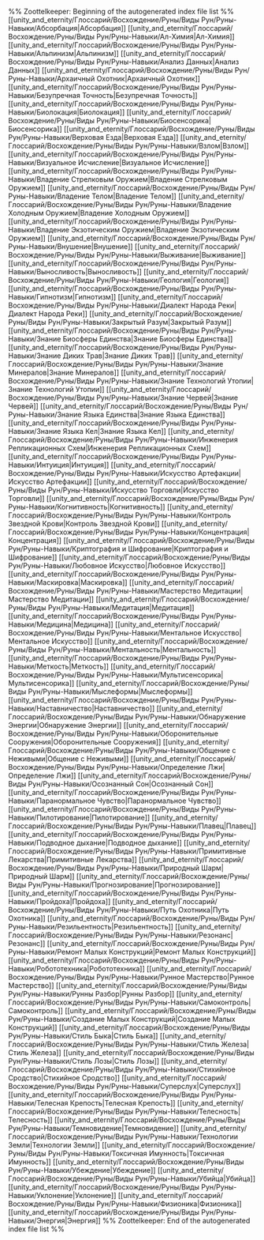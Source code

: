 %% Zoottelkeeper: Beginning of the autogenerated index file list  %%
 [[unity_and_eternity/Глоссарий/Восхождение/Руны/Виды Рун/Руны-Навыки/Абсорбация|Абсорбация]]
 [[unity_and_eternity/Глоссарий/Восхождение/Руны/Виды Рун/Руны-Навыки/Ал-Химия|Ал-Химия]]
 [[unity_and_eternity/Глоссарий/Восхождение/Руны/Виды Рун/Руны-Навыки/Альпинизм|Альпинизм]]
 [[unity_and_eternity/Глоссарий/Восхождение/Руны/Виды Рун/Руны-Навыки/Анализ Данных|Анализ Данных]]
 [[unity_and_eternity/Глоссарий/Восхождение/Руны/Виды Рун/Руны-Навыки/Архаичный Охотник|Архаичный Охотник]]
 [[unity_and_eternity/Глоссарий/Восхождение/Руны/Виды Рун/Руны-Навыки/Безупречная Точность|Безупречная Точность]]
 [[unity_and_eternity/Глоссарий/Восхождение/Руны/Виды Рун/Руны-Навыки/Биолокация|Биолокация]]
 [[unity_and_eternity/Глоссарий/Восхождение/Руны/Виды Рун/Руны-Навыки/Биосенсорика|Биосенсорика]]
 [[unity_and_eternity/Глоссарий/Восхождение/Руны/Виды Рун/Руны-Навыки/Верховая Езда|Верховая Езда]]
 [[unity_and_eternity/Глоссарий/Восхождение/Руны/Виды Рун/Руны-Навыки/Взлом|Взлом]]
 [[unity_and_eternity/Глоссарий/Восхождение/Руны/Виды Рун/Руны-Навыки/Визуальное Исчисление|Визуальное Исчисление]]
 [[unity_and_eternity/Глоссарий/Восхождение/Руны/Виды Рун/Руны-Навыки/Владение Стрелковым Оружием|Владение Стрелковым Оружием]]
 [[unity_and_eternity/Глоссарий/Восхождение/Руны/Виды Рун/Руны-Навыки/Владение Телом|Владение Телом]]
 [[unity_and_eternity/Глоссарий/Восхождение/Руны/Виды Рун/Руны-Навыки/Владение Холодным Оружием|Владение Холодным Оружием]]
 [[unity_and_eternity/Глоссарий/Восхождение/Руны/Виды Рун/Руны-Навыки/Владение Экзотическим Оружием|Владение Экзотическим Оружием]]
 [[unity_and_eternity/Глоссарий/Восхождение/Руны/Виды Рун/Руны-Навыки/Внушение|Внушение]]
 [[unity_and_eternity/Глоссарий/Восхождение/Руны/Виды Рун/Руны-Навыки/Выживание|Выживание]]
 [[unity_and_eternity/Глоссарий/Восхождение/Руны/Виды Рун/Руны-Навыки/Выносливость|Выносливость]]
 [[unity_and_eternity/Глоссарий/Восхождение/Руны/Виды Рун/Руны-Навыки/Геология|Геология]]
 [[unity_and_eternity/Глоссарий/Восхождение/Руны/Виды Рун/Руны-Навыки/Гипнотизм|Гипнотизм]]
 [[unity_and_eternity/Глоссарий/Восхождение/Руны/Виды Рун/Руны-Навыки/Диалект Народа Реки|Диалект Народа Реки]]
 [[unity_and_eternity/Глоссарий/Восхождение/Руны/Виды Рун/Руны-Навыки/Закрытый Разум|Закрытый Разум]]
 [[unity_and_eternity/Глоссарий/Восхождение/Руны/Виды Рун/Руны-Навыки/Знание Биосферы Единства|Знание Биосферы Единства]]
 [[unity_and_eternity/Глоссарий/Восхождение/Руны/Виды Рун/Руны-Навыки/Знание Диких Трав|Знание Диких Трав]]
 [[unity_and_eternity/Глоссарий/Восхождение/Руны/Виды Рун/Руны-Навыки/Знание Минералов|Знание Минералов]]
 [[unity_and_eternity/Глоссарий/Восхождение/Руны/Виды Рун/Руны-Навыки/Знание Технологий Утопии|Знание Технологий Утопии]]
 [[unity_and_eternity/Глоссарий/Восхождение/Руны/Виды Рун/Руны-Навыки/Знание Червей|Знание Червей]]
 [[unity_and_eternity/Глоссарий/Восхождение/Руны/Виды Рун/Руны-Навыки/Знание Языка Единства|Знание Языка Единства]]
 [[unity_and_eternity/Глоссарий/Восхождение/Руны/Виды Рун/Руны-Навыки/Знание Языка Кел|Знание Языка Кел]]
 [[unity_and_eternity/Глоссарий/Восхождение/Руны/Виды Рун/Руны-Навыки/Инженерия Репликационных Схем|Инженерия Репликационных Схем]]
 [[unity_and_eternity/Глоссарий/Восхождение/Руны/Виды Рун/Руны-Навыки/Интуиция|Интуиция]]
 [[unity_and_eternity/Глоссарий/Восхождение/Руны/Виды Рун/Руны-Навыки/Искусство Артефакции|Искусство Артефакции]]
 [[unity_and_eternity/Глоссарий/Восхождение/Руны/Виды Рун/Руны-Навыки/Искусство Торговли|Искусство Торговли]]
 [[unity_and_eternity/Глоссарий/Восхождение/Руны/Виды Рун/Руны-Навыки/Когнитивность|Когнитивность]]
 [[unity_and_eternity/Глоссарий/Восхождение/Руны/Виды Рун/Руны-Навыки/Контроль Звездной Крови|Контроль Звездной Крови]]
 [[unity_and_eternity/Глоссарий/Восхождение/Руны/Виды Рун/Руны-Навыки/Концентрация|Концентрация]]
 [[unity_and_eternity/Глоссарий/Восхождение/Руны/Виды Рун/Руны-Навыки/Криптография и Шифрование|Криптография и Шифрование]]
 [[unity_and_eternity/Глоссарий/Восхождение/Руны/Виды Рун/Руны-Навыки/Любовное Искусство|Любовное Искусство]]
 [[unity_and_eternity/Глоссарий/Восхождение/Руны/Виды Рун/Руны-Навыки/Маскировка|Маскировка]]
 [[unity_and_eternity/Глоссарий/Восхождение/Руны/Виды Рун/Руны-Навыки/Мастерство Медитации|Мастерство Медитации]]
 [[unity_and_eternity/Глоссарий/Восхождение/Руны/Виды Рун/Руны-Навыки/Медитация|Медитация]]
 [[unity_and_eternity/Глоссарий/Восхождение/Руны/Виды Рун/Руны-Навыки/Медицина|Медицина]]
 [[unity_and_eternity/Глоссарий/Восхождение/Руны/Виды Рун/Руны-Навыки/Ментальное Искусство|Ментальное Искусство]]
 [[unity_and_eternity/Глоссарий/Восхождение/Руны/Виды Рун/Руны-Навыки/Ментальность|Ментальность]]
 [[unity_and_eternity/Глоссарий/Восхождение/Руны/Виды Рун/Руны-Навыки/Меткость|Меткость]]
 [[unity_and_eternity/Глоссарий/Восхождение/Руны/Виды Рун/Руны-Навыки/Мультисенсорика|Мультисенсорика]]
 [[unity_and_eternity/Глоссарий/Восхождение/Руны/Виды Рун/Руны-Навыки/Мыслеформы|Мыслеформы]]
 [[unity_and_eternity/Глоссарий/Восхождение/Руны/Виды Рун/Руны-Навыки/Наставничество|Наставничество]]
 [[unity_and_eternity/Глоссарий/Восхождение/Руны/Виды Рун/Руны-Навыки/Обнаружение Энергии|Обнаружение Энергии]]
 [[unity_and_eternity/Глоссарий/Восхождение/Руны/Виды Рун/Руны-Навыки/Оборонительные Сооружения|Оборонительные Сооружения]]
 [[unity_and_eternity/Глоссарий/Восхождение/Руны/Виды Рун/Руны-Навыки/Общение с Неживыми|Общение с Неживыми]]
 [[unity_and_eternity/Глоссарий/Восхождение/Руны/Виды Рун/Руны-Навыки/Определение Лжи|Определение Лжи]]
 [[unity_and_eternity/Глоссарий/Восхождение/Руны/Виды Рун/Руны-Навыки/Осознанный Сон|Осознанный Сон]]
 [[unity_and_eternity/Глоссарий/Восхождение/Руны/Виды Рун/Руны-Навыки/Паранормальное Чувство|Паранормальное Чувство]]
 [[unity_and_eternity/Глоссарий/Восхождение/Руны/Виды Рун/Руны-Навыки/Пилотирование|Пилотирование]]
 [[unity_and_eternity/Глоссарий/Восхождение/Руны/Виды Рун/Руны-Навыки/Плавец|Плавец]]
 [[unity_and_eternity/Глоссарий/Восхождение/Руны/Виды Рун/Руны-Навыки/Подводное дыхание|Подводное дыхание]]
 [[unity_and_eternity/Глоссарий/Восхождение/Руны/Виды Рун/Руны-Навыки/Примитивные Лекарства|Примитивные Лекарства]]
 [[unity_and_eternity/Глоссарий/Восхождение/Руны/Виды Рун/Руны-Навыки/Природный Шарм|Природный Шарм]]
 [[unity_and_eternity/Глоссарий/Восхождение/Руны/Виды Рун/Руны-Навыки/Прогнозирование|Прогнозирование]]
 [[unity_and_eternity/Глоссарий/Восхождение/Руны/Виды Рун/Руны-Навыки/Пройдоха|Пройдоха]]
 [[unity_and_eternity/Глоссарий/Восхождение/Руны/Виды Рун/Руны-Навыки/Путь Охотника|Путь Охотника]]
 [[unity_and_eternity/Глоссарий/Восхождение/Руны/Виды Рун/Руны-Навыки/Резильентность|Резильентность]]
 [[unity_and_eternity/Глоссарий/Восхождение/Руны/Виды Рун/Руны-Навыки/Резонанс|Резонанс]]
 [[unity_and_eternity/Глоссарий/Восхождение/Руны/Виды Рун/Руны-Навыки/Ремонт Малых Конструкций|Ремонт Малых Конструкций]]
 [[unity_and_eternity/Глоссарий/Восхождение/Руны/Виды Рун/Руны-Навыки/Робототехника|Робототехника]]
 [[unity_and_eternity/Глоссарий/Восхождение/Руны/Виды Рун/Руны-Навыки/Рунное Мастерство|Рунное Мастерство]]
 [[unity_and_eternity/Глоссарий/Восхождение/Руны/Виды Рун/Руны-Навыки/Рунны Разбор|Рунны Разбор]]
 [[unity_and_eternity/Глоссарий/Восхождение/Руны/Виды Рун/Руны-Навыки/Самоконтроль|Самоконтроль]]
 [[unity_and_eternity/Глоссарий/Восхождение/Руны/Виды Рун/Руны-Навыки/Создание Малых Конструкций|Создание Малых Конструкций]]
 [[unity_and_eternity/Глоссарий/Восхождение/Руны/Виды Рун/Руны-Навыки/Стиль Быка|Стиль Быка]]
 [[unity_and_eternity/Глоссарий/Восхождение/Руны/Виды Рун/Руны-Навыки/Стиль Железа|Стиль Железа]]
 [[unity_and_eternity/Глоссарий/Восхождение/Руны/Виды Рун/Руны-Навыки/Стиль Лозы|Стиль Лозы]]
 [[unity_and_eternity/Глоссарий/Восхождение/Руны/Виды Рун/Руны-Навыки/Стихийное Сродство|Стихийное Сродство]]
 [[unity_and_eternity/Глоссарий/Восхождение/Руны/Виды Рун/Руны-Навыки/Суперслух|Суперслух]]
 [[unity_and_eternity/Глоссарий/Восхождение/Руны/Виды Рун/Руны-Навыки/Телесная Крепость|Телесная Крепость]]
 [[unity_and_eternity/Глоссарий/Восхождение/Руны/Виды Рун/Руны-Навыки/Телесность|Телесность]]
 [[unity_and_eternity/Глоссарий/Восхождение/Руны/Виды Рун/Руны-Навыки/Темновидение|Темновидение]]
 [[unity_and_eternity/Глоссарий/Восхождение/Руны/Виды Рун/Руны-Навыки/Технологии Земли|Технологии Земли]]
 [[unity_and_eternity/Глоссарий/Восхождение/Руны/Виды Рун/Руны-Навыки/Токсичная Имунность|Токсичная Имунность]]
 [[unity_and_eternity/Глоссарий/Восхождение/Руны/Виды Рун/Руны-Навыки/Убеждение|Убеждение]]
 [[unity_and_eternity/Глоссарий/Восхождение/Руны/Виды Рун/Руны-Навыки/Убийца|Убийца]]
 [[unity_and_eternity/Глоссарий/Восхождение/Руны/Виды Рун/Руны-Навыки/Уклонение|Уклонение]]
 [[unity_and_eternity/Глоссарий/Восхождение/Руны/Виды Рун/Руны-Навыки/Физионика|Физионика]]
 [[unity_and_eternity/Глоссарий/Восхождение/Руны/Виды Рун/Руны-Навыки/Энергия|Энергия]]
%% Zoottelkeeper: End of the autogenerated index file list  %%
